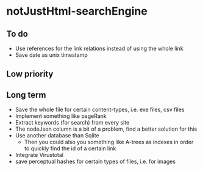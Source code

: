 # notJustHtml-searchEngine

## To do
* Use references for the link relations instead of using the whole link
* Save date as unix timestamp

## Low priority

## Long term
* Save the whole file for certain content-types, i.e. exe files, csv files
* Implement something like pageRank
* Extract keywords (for search) from every site
* The nodeJson column is a bit of a problem, find a better solution for this
* Use another database than Sqlite
    * Then you could also you something like A-trees as indexes in order to quickly find the id of a certain link
* Integrate Virustotal
* save perceptual hashes for certain types of files, i.e. for images